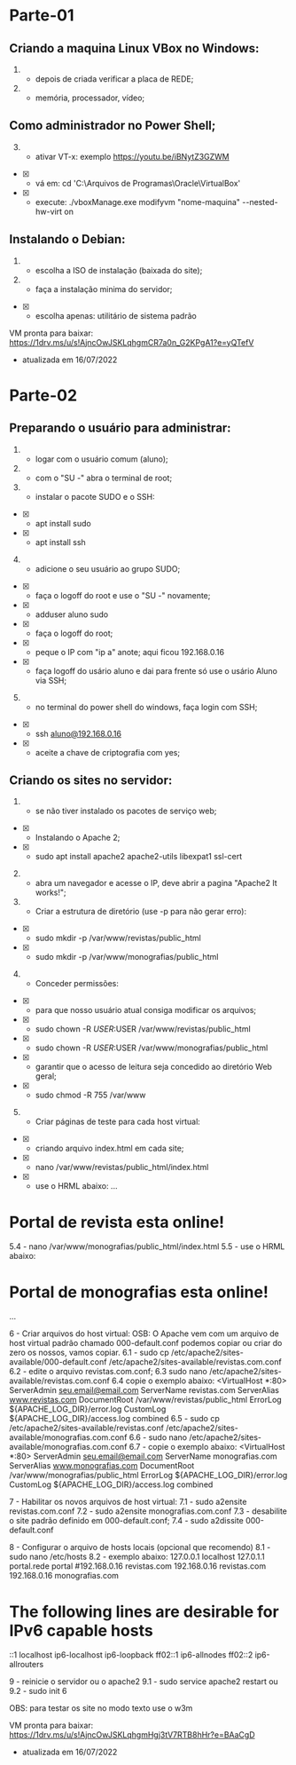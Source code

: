 
# Parte-01


## Criando a maquina Linux VBox no Windows: 
1. - depois de criada verificar a placa de REDE;
2. - memória, processador, vídeo;

## Como administrador no Power Shell;
3. - ativar VT-x: exemplo https://youtu.be/iBNytZ3GZWM
- [x] - vá em: cd 'C:\Arquivos de Programas\Oracle\VirtualBox\'
- [x] - execute: ./vboxManage.exe modifyvm "nome-maquina" --nested-hw-virt on

## Instalando o Debian:
1. - escolha a ISO de instalação (baixada do site);
2. - faça a instalação minima do servidor;
- [x] - escolha apenas: utilitário de sistema padrão

VM pronta para baixar: https://1drv.ms/u/s!AjncOwJSKLqhgmCR7a0n_G2KPgA1?e=yQTefV
- atualizada em 16/07/2022


# Parte-02


## Preparando o usuário para administrar:
1. - logar com o usuário comum (aluno);
2. - com o "SU -" abra o terminal de root;

3. - instalar o pacote SUDO e o SSH:
- [x] - apt install sudo
- [x] - apt install ssh

4. - adicione o seu usuário ao grupo SUDO;
- [x] - faça o logoff do root e use o "SU -" novamente;
- [x] - adduser aluno sudo
- [x] - faça o logoff do root;
- [x] - peque o IP com "ip a" anote; aqui ficou 192.168.0.16
- [x] - faça logoff do usário aluno e dai para frente só use o usário Aluno via SSH;

5. - no terminal do power shell do windows, faça login com SSH;
- [x] - ssh aluno@192.168.0.16
- [x] - aceite a chave de criptografia com yes;


## Criando os sites no servidor:
1. - se não tiver instalado os pacotes de serviço web;
- [x] - Instalando o Apache 2;
- [x] - sudo apt install apache2 apache2-utils libexpat1 ssl-cert

2. - abra um navegador e acesse o IP, deve abrir a pagina "Apache2 It works!";

3. - Criar a estrutura de diretório (use -p para não gerar erro):
- [x] - sudo mkdir -p /var/www/revistas/public_html
- [x] - sudo mkdir -p /var/www/monografias/public_html

4. - Conceder permissões:
- [x] - para que nosso usuário atual consiga modificar os arquivos;
- [x] - sudo chown -R $USER:$USER /var/www/revistas/public_html
- [x] - sudo chown -R $USER:$USER /var/www/monografias/public_html
- [x] - garantir que o acesso de leitura seja concedido ao diretório Web geral;
- [x] - sudo chmod -R 755 /var/www

5. - Criar páginas de teste para cada host virtual:
- [x] - criando arquivo index.html em cada site;
- [x] - nano /var/www/revistas/public_html/index.html
- [x] - use o HRML abaixo:
...
<html>
  <head>
    <title>Bem vindo ao portal ded revistas!</title>
  </head>
  <body>
    <h1>Portal de revista esta online!</h1>
  </body>
</html>
5.4 - nano /var/www/monografias/public_html/index.html
5.5 - use o HRML abaixo:
<html>
  <head>
    <title>Bem vindo ao portal ded monografias!</title>
  </head>
  <body>
    <h1>Portal de monografias esta online!</h1>
  </body>
</html>
...

6 - Criar arquivos do host virtual:
OSB: O Apache vem com um arquivo de host virtual padrão chamado 000-default.conf
podemos copiar ou criar do zero os nossos, vamos copiar.
6.1 - sudo cp /etc/apache2/sites-available/000-default.conf /etc/apache2/sites-available/revistas.com.conf
6.2 - edite o arquivo revistas.com.conf;
6.3 sudo nano /etc/apache2/sites-available/revistas.com.conf
6.4 copie o exemplo abaixo:
<VirtualHost *:80>
    ServerAdmin seu.email@email.com
    ServerName revistas.com
    ServerAlias www.revistas.com
    DocumentRoot /var/www/revistas/public_html
    ErrorLog ${APACHE_LOG_DIR}/error.log
    CustomLog ${APACHE_LOG_DIR}/access.log combined
</VirtualHost>
6.5 - sudo cp /etc/apache2/sites-available/revistas.conf /etc/apache2/sites-available/monografias.com.conf
6.6 - sudo nano /etc/apache2/sites-available/monografias.com.conf
6.7 - copie o exemplo abaixo:
<VirtualHost *:80>
    ServerAdmin seu.email@email.com
    ServerName monografias.com
    ServerAlias www.monografias.com
    DocumentRoot /var/www/monografias/public_html
    ErrorLog ${APACHE_LOG_DIR}/error.log
    CustomLog ${APACHE_LOG_DIR}/access.log combined
</VirtualHost>

7 - Habilitar os novos arquivos de host virtual:
7.1 - sudo a2ensite revistas.com.conf
7.2 - sudo a2ensite monografias.com.conf
7.3 - desabilite o site padrão definido em 000-default.conf;
7.4 - sudo a2dissite 000-default.conf

8 - Configurar o arquivo de hosts locais (opcional que recomendo)
8.1 - sudo nano /etc/hosts
8.2 - exemplo abaixo:
127.0.0.1       localhost
127.0.1.1       portal.rede     portal
#192.168.0.16 revistas.com
192.168.0.16 revistas.com
192.168.0.16 monografias.com

# The following lines are desirable for IPv6 capable hosts
::1     localhost ip6-localhost ip6-loopback
ff02::1 ip6-allnodes
ff02::2 ip6-allrouters

9 - reinicie o servidor ou o apache2
9.1 - sudo service apache2 restart
ou
9.2 - sudo init 6

OBS: para testar os site no modo texto use o w3m

VM pronta para baixar: https://1drv.ms/u/s!AjncOwJSKLqhgmHgj3tV7RTB8hHr?e=BAaCgD
- atualizada em 16/07/2022
